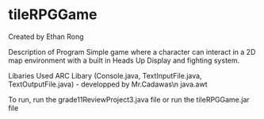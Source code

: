 # tileRPGGame
Created by Ethan Rong

Description of Program
  Simple game where a character can interact in a 2D map environment with a built in Heads Up Display and 
  fighting system.
  
Libaries Used
  ARC Libary (Console.java, TextInputFile.java, TextOutputFile.java) - developped by Mr.Cadawas\n
  java.awt
  
To run, run the grade11ReviewProject3.java file or run the tileRPGGame.jar file
